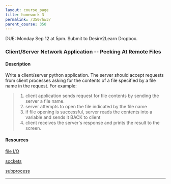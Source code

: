 ```yaml
---
layout: course_page
title: homework 3
permalink: /350/hw3/
parent_course: 350
---
```


DUE: Monday Sep 12 at 5pm. Submit to Desire2Learn Dropbox. 

### Client/Server Network Application -- Peeking At Remote Files


#### Description
Write a client/server python application. The server should accept requests from client processes asking for the contents of a file specified by a file name in the request. For example:

> 1. client application sends request for file contents by sending the server a file name.
> 2. server attempts to open the file indicated by the file name
> 3. if file opening is successful, server reads the contents into a variable and sends it BACK to client
> 4. client receives the server's response and prints the result to the screen.

#### Resources
[file I/O](https://docs.python.org/2/tutorial/inputoutput.html#reading-and-writing-files)

[sockets](https://docs.python.org/2/library/socket.html)

[subprocess](https://docs.python.org/2/library/subprocess.html)

---

